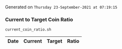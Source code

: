 Generated on `Thursday 23-September-2021 at 07:19:15`

### Current to Target Coin Ratio
`current_coin_ratio.sh`

Date|Current|Target|Ratio
---|---|---|---
